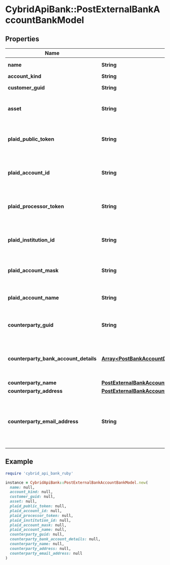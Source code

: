 # CybridApiBank::PostExternalBankAccountBankModel

## Properties

| Name | Type | Description | Notes |
| ---- | ---- | ----------- | ----- |
| **name** | **String** | The name of the account. |  |
| **account_kind** | **String** | The account type |  |
| **customer_guid** | **String** | The customer identifier. | [optional] |
| **asset** | **String** | The asset code. If not set will try and default to the Bank&#39;s configured fiat asset. | [optional] |
| **plaid_public_token** | **String** | The public token for the account. Required for &#39;plaid&#39; accounts. Required when account_kind is plaid. | [optional] |
| **plaid_account_id** | **String** | The account identifier in plaid. Required for &#39;plaid&#39; accounts. Required when account_kind is plaid. | [optional] |
| **plaid_processor_token** | **String** | The Plaid processor token used to access the account. Required when account_kind is plaid_processor_token. | [optional] |
| **plaid_institution_id** | **String** | Plaid&#39;s institution ID for the account&#39;s institution. Required when account_kind is plaid_processor_token. | [optional] |
| **plaid_account_mask** | **String** | The account mask for the account. Required when account_kind is plaid_processor_token. | [optional] |
| **plaid_account_name** | **String** | The name of the account. Required when account_kind is plaid_processor_token. | [optional] |
| **counterparty_guid** | **String** | The counterparty identifier. Optional when account_kind is raw_routing_details. | [optional] |
| **counterparty_bank_account_details** | [**Array&lt;PostBankAccountDetailsBankModel&gt;**](PostBankAccountDetailsBankModel.md) | The counterparty&#39;s checking bank account information. Required when account_kind is raw_routing_details. | [optional] |
| **counterparty_name** | [**PostExternalBankAccountCounterpartyNameBankModel**](PostExternalBankAccountCounterpartyNameBankModel.md) |  | [optional] |
| **counterparty_address** | [**PostExternalBankAccountCounterpartyAddressBankModel**](PostExternalBankAccountCounterpartyAddressBankModel.md) |  | [optional] |
| **counterparty_email_address** | **String** | The counterparty&#39;s email address on their checking account. Optional when account_kind is raw_routing_details and counterparty_guid is not present. | [optional] |

## Example

```ruby
require 'cybrid_api_bank_ruby'

instance = CybridApiBank::PostExternalBankAccountBankModel.new(
  name: null,
  account_kind: null,
  customer_guid: null,
  asset: null,
  plaid_public_token: null,
  plaid_account_id: null,
  plaid_processor_token: null,
  plaid_institution_id: null,
  plaid_account_mask: null,
  plaid_account_name: null,
  counterparty_guid: null,
  counterparty_bank_account_details: null,
  counterparty_name: null,
  counterparty_address: null,
  counterparty_email_address: null
)
```

